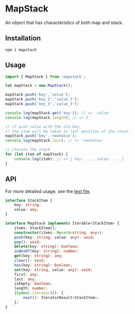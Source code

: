 # MapStack
An object that has characteristics of both map and stack.

## Installation
```shell script
npm i mapstack
```

## Usage

```js
import { MapStack } from 'mapstack';

let mapStack = new MapStack();

mapStack.push('key','value');
mapStack.push('key_2','value_2');
mapStack.push('key_3','value_3');

console.log(mapStack.get('key')); // => 'value'
console.log(mapStack.length); // => 2

// if push value with the old key, 
// the item will be taken to last position of the stack. 
mapStack.push('key','newValue');
console.log(mapStack.last); // => 'newValue'

// iterate the stack
for (let item of mapStack) {
    console.log(item); // => { key: ..., value: ... }
}
```

## API
For more detailed usage, see the [test file](https://github.com/yaquawa/MapStack/blob/master/test/MapStack.test.ts).

```ts
interface StackItem {
    key: string;
    value: any;
}

interface MapStack implements Iterable<StackItem> {
    items: StackItem[];
    constructor(items: Record<string, any>);
    push(key: string, value: any): void;
    pop(): void;
    delete(key: string): boolean;
    indexOf(key: string): number;
    get(key: string): any;
    clear(): void;
    has(key: string): boolean;
    set(key: string, value: any): void;
    first: any;
    last: any;
    isEmpty: boolean;
    length: number;
    [Symbol.iterator](): {
        next(): IteratorResult<StackItem>;
    };
}
```